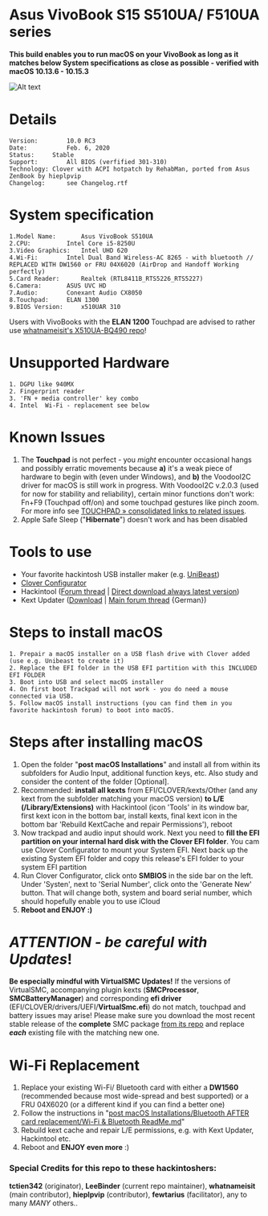 # Asus VivoBook S15 S510UA/ F510UA series

**This build enables you to run macOS on your VivoBook as long as it matches below System specifications as close as possible - verified with macOS 10.13.6 - 10.15.3**

![Alt text](https://ivanov-audio.com/wp-content/uploads/2014/01/Hackintosh-Featured-Image.png)

# Details

    Version:    	10.0 RC3
    Date:       	Feb. 6, 2020
    Status: 	Stable
    Support:    	All BIOS (verfified 301-310)
    Technology:	Clover with ACPI hotpatch by RehabMan, ported from Asus ZenBook by hieplpvip
    Changelog:   	see Changelog.rtf

# System specification

    1.Model Name:		Asus VivoBook S510UA
    2.CPU:			Intel Core i5-8250U
    3.Video Graphics:	Intel UHD 620
    4.Wi-Fi:		Intel Dual Band Wireless-AC 8265 - with bluetooth // REPLACED WITH DW1560 or FRU 04X6020 (AirDrop and Handoff Working perfectly)
    5.Card Reader:		Realtek (RTL8411B_RTS5226_RTS5227)
    6.Camera:		ASUS UVC HD
    7.Audio:		Conexant Audio CX8050
    8.Touchpad:		ELAN 1300
    9.BIOS Version:		x510UAR 310

Users with VivoBooks with the **ELAN 1200** Touchpad are advised to rather use [whatnameisit's X510UA-BQ490 repo](https://github.com/whatnameisit/Asus-Vivobook-X510UA-BQ490-Catalina-10.15.3-Hackintosh)!

# Unsupported Hardware

    1. DGPU like 940MX
    2. Fingerprint reader
    3. 'FN + media controller' key combo
    4. Intel  Wi-Fi - replacement see below

# Known Issues

1. The **Touchpad** is not perfect - you *might* encounter occasional hangs and possibly erratic movements because **a)** it's a weak piece of hardware to begin with (even under Windows), and **b)** the VoodooI2C driver for macOS is still work in progress. With VoodooI2C v.2.0.3 (used for now for stability and reliability), certain minor functions don't work: Fn+F9 (Touchpad off/on) and some touchpad gestures like pinch zoom. For more info see [TOUCHPAD » consolidated links to related issues](https://github.com/tctien342/Asus-Vivobook-S510UA-High-Sierra-10.13-Hackintosh/issues/48).
2. Apple Safe Sleep ("**Hibernate**") doesn't work and has been disabled

# Tools to use
* Your favorite hackintosh USB installer maker (e.g. [UniBeast](https://www.unibeast.com/))
* [Clover Configurator](https://mackie100projects.altervista.org/download-clover-configurator/)
* Hackintool ([Forum thread](https://www.insanelymac.com/forum/topic/335018-hackintool-v286/) | [Direct download always latest version](http://headsoft.com.au/download/mac/Hackintool.zip))
* Kext Updater ([Download](https://bitbucket.org/profdrluigi/kextupdater/downloads/) | [Main forum thread](https://www.hackintosh-forum.de/forum/thread/32621-kext-updater-neue-version-3-x/) {German})


# Steps to install macOS

    1. Prepair a macOS installer on a USB flash drive with Clover added (use e.g. Unibeast to create it)
    2. Replace the EFI folder in the USB EFI partition with this INCLUDED EFI FOLDER
    3. Boot into USB and select macOS installer
    4. On first boot Trackpad will not work - you do need a mouse connected via USB.
    5. Follow macOS install instructions (you can find them in you favorite hackintosh forum) to boot into macOS.

# Steps after installing macOS
    
1. Open the folder "**post macOS Installations**" and install all from within its subfolders for Audio Input, additional function keys, etc. Also study and consider the content of the folder [Optional].
2. Recommended: **install all kexts** from EFI/CLOVER/kexts/Other (and any kext from the subfolder matching your macOS version) **to L/E (/Library/Extensions)** with Hackintool (icon 'Tools' in its window bar, first kext icon in the bottom bar, install kexts, final kext icon in the bottom bar 'Rebuild KextCache and repair Permissions'), reboot
3. Now trackpad and audio input should work. Next you need to **fill the EFI partition on your internal hard disk with the Clover EFI folder**. You cam use Clover Configurator to mount your System EFI. Next back up the existing System EFI folder and copy this release's EFI folder to your system EFI partition
4. Run Clover Configurator, click onto **SMBIOS** in the side bar on the left. Under 'Systen', next to 'Serial Number', click onto the 'Generate New' button. That will change both, system and board serial number, which should hopefully enable you to use iCloud
5. **Reboot and ENJOY :)**

# _ATTENTION - be careful with Updates_!
**Be especially mindful with VirtualSMC Updates!** If the versions of VirtualSMC, accompanying plugin kexts (**SMCProcessor**, **SMCBatteryManager**) and corresponding **efi driver** (EFI/CLOVER/drivers/UEFI/**VirtualSmc.efi**) do not match, touchpad and battery issues may arise! Please make sure you download the most recent stable release of the **complete** SMC package [from its repo](https://github.com/acidanthera/VirtualSMC/releases) and replace ***each*** existing file with the matching new one.

# Wi-Fi Replacement

1. Replace your existing Wi-Fi/ Bluetooth card with either a **DW1560** (recommended because most wide-spread and best supported) or a FRU 04X6020 (or a different kind if you can find a better one)
2. Follow the instructions in "[post macOS Installations/Bluetooth AFTER card replacement/Wi-Fi & Bluetooth ReadMe.md](https://github.com/tctien342/Asus-Vivobook-S510UA-High-Sierra-10.13-Hackintosh/blob/master/post%20macOS%20Installations/Bluetooth%20AFTER%20card%20replacement/Wi-Fi%20%26%20Bluetooth%20ReadMe.md)"
3. Rebuild kext cache and repair L/E permissions, e.g. with Kext Updater, Hackintool etc.
4. Reboot and **ENJOY even more** :)

### Special Credits for this repo to these hackintoshers:
**tctien342** (originator), **LeeBinder** (current repo maintainer), **whatnameisit** (main contributor), **hieplpvip** (contributor), **fewtarius** (facilitator), any to many *MANY* others..